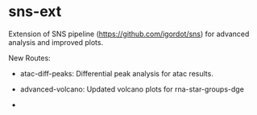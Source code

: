 # sns-ext

Extension of SNS pipeline (<https://github.com/igordot/sns>) for advanced analysis and improved plots.

New Routes:

-   atac-diff-peaks: Differential peak analysis for atac results.

-   advanced-volcano: Updated volcano plots for rna-star-groups-dge

-   

